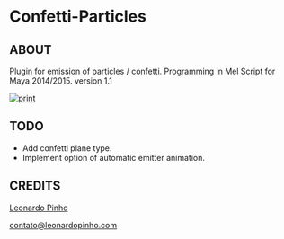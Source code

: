 Confetti-Particles
==================
ABOUT
-----
Plugin for emission of particles / confetti.
Programming in Mel Script for Maya 2014/2015.
version 1.1

[![print](http://www.leonardopinho.com/imgs/print.jpg)](http://www.leonardopinho.com/)

TODO
-----
- Add confetti plane type.
- Implement option of automatic emitter animation.

CREDITS
-----
[Leonardo Pinho](http:/www.github.com/leonardopinho)

contato@leonardopinho.com
